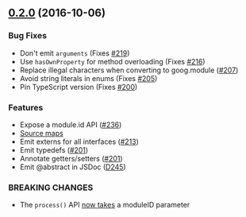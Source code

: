 <a name="0.2.0"></a>
## [0.2.0](https://github.com/angular/angular/compare/0.1.7...0.2.0) (2016-10-06)


### Bug Fixes

* Don't emit `arguments` (Fixes [#219](https://github.com/angular/tsickle/issues/219))
* Use `hasOwnProperty` for method overloading (Fixes [#216](https://github.com/angular/tsickle/issues/216))
* Replace illegal characters when converting to goog.module ([#207](https://github.com/angular/tsickle/pull/207))
* Avoid string literals in enums (Fixes [#205](https://github.com/angular/tsickle/issues/205))
* Pin TypeScript version (Fixes [#200](https://github.com/angular/tsickle/issues/200))

### Features

* Expose a module.id API ([#236](https://github.com/angular/tsickle/pull/236))
* [Source maps](https://github.com/angular/tsickle/commit/d1d2895b2346cb7aca3396051ec68cb033f8296c)
* Emit externs for all interfaces ([#213](https://github.com/angular/tsickle/pull/213))
* Emit typedefs ([#201](https://github.com/angular/tsickle/pulls/208))
* Annotate getters/setters ([#201](https://github.com/angular/tsickle/issues/201))
* Emit @abstract in JSDoc ([D245](https://reviews.angular.io/D245))

### BREAKING CHANGES

* The `process()` API [now takes](https://github.com/angular/tsickle/pull/236/files) a moduleID parameter
